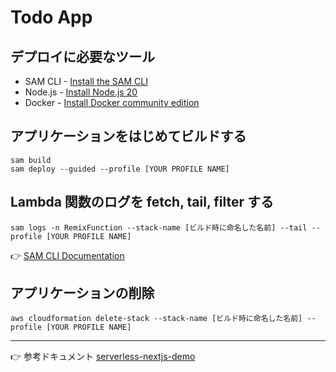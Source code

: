 # Todo App

## デプロイに必要なツール

- SAM CLI - [Install the SAM CLI](https://docs.aws.amazon.com/serverless-application-model/latest/developerguide/install-sam-cli.html)
- Node.js - [Install Node.js 20](https://nodejs.org/en/)
- Docker - [Install Docker community edition](https://hub.docker.com/search/?type=edition&offering=community)

## アプリケーションをはじめてビルドする

```shell
sam build
sam deploy --guided --profile [YOUR PROFILE NAME]
```

## Lambda 関数のログを fetch, tail, filter する

```shell
sam logs -n RemixFunction --stack-name [ビルド時に命名した名前] --tail --profile [YOUR PROFILE NAME]
```

👉 [SAM CLI Documentation](https://docs.aws.amazon.com/serverless-application-model/latest/developerguide/serverless-sam-cli-logging.html)

## アプリケーションの削除

```shell
aws cloudformation delete-stack --stack-name [ビルド時に命名した名前] --profile [YOUR PROFILE NAME]
```

---

👉 参考ドキュメント [serverless-nextjs-demo](https://github.com/awslabs/aws-lambda-web-adapter/tree/8916f2ddf62ce4eb6c19d49e793a85184373afcd/examples/nextjs)
